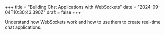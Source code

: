 +++
title = "Building Chat Applications with WebSockets"
date = "2024-09-04T10:30:43.390Z"
draft = false
+++

Understand how WebSockets work and how to use them to create real-time chat applications.
        